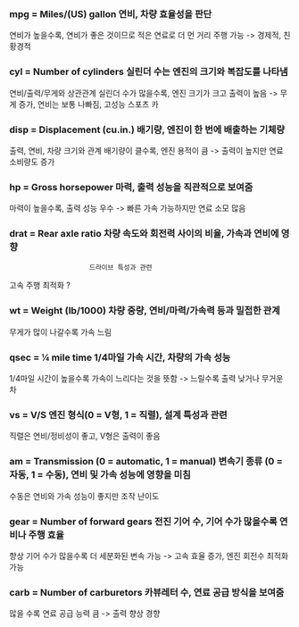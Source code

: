 ### mpg = Miles/(US) gallon			연비, 차량 효율성을 판단
연비가 높을수록, 연비가 좋은 것이므로 적은 연료로 더 먼 거리 주행 가능 -> 경제적, 친황경적

### cyl = Number of cylinders			실린더 수는 엔진의 크기와 복잡도를 나타냄
연비/출력/무게와 상관관계
실린더 수가 많을수록, 엔진 크기가 크고 출력이 높음 -> 무게 증가, 연비는 보통 나빠짐, 고성능 스포츠 카

### disp = Displacement (cu.in.)			배기량, 엔진이 한 번에 배출하는 기체량
출력, 연비, 차량 크기와 관계
배기량이 클수록, 엔진 용적이 큼 -> 출력이 높지만 연료 소비량도 증가

### hp = Gross horsepower			마력, 출력 성능을 직관적으로 보여줌
마력이 높을수록, 출력 성능 우수 -> 빠른 가속 가능하지만 연료 소모 많음

### drat = Rear axle ratio				차량 속도와 회전력 사이의 비율, 가속과 연비에 영향
						드라이브 특성과 관련
고속 주행 최적화 ? 

### wt = Weight (lb/1000)				차량 중량, 연비/마력/가속력 등과 밀접한 관계
무게가 많이 나갈수록 가속 느림

### qsec = ¼ mile time				1/4마일 가속 시간, 차량의 가속 성능
1/4마일 시간이 높을수록 가속이 느리다는 것을 뜻함 -> 느릴수록 출력 낮거나 무거운 차

### vs = V/S					엔진 형식(0 = V형, 1 = 직렬), 설계 특성과 관련
직렬은 연비/정비성이 좋고, V형은 출력이 좋음
	
### am = Transmission (0 = automatic, 1 = manual) 변속기 종류 (0 = 자동, 1 = 수동), 연비 및 가속 						성능에 영향을 미침
수동은 연비와 가속 성능이 좋지만 조작 난이도

### gear = Number of forward gears		전진 기어 수, 기어 수가 많을수록 연비나 주행 효율
향상
기어 수가 많을수록 더 세분화된 변속 가능 -> 고속 효율 증가, 엔진 회전수 최적화 가능

### carb = Number of carburetors			카뷰레터 수, 연료 공급 방식을 보여줌
많을 수록 연료 공급 능력 큼 -> 출력 향상 경향
